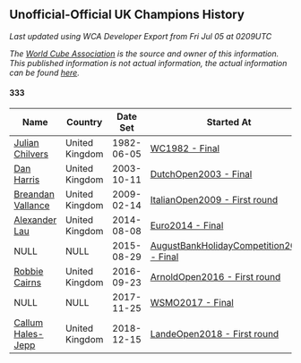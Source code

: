 ## Unofficial-Official UK Champions History

*Last updated using WCA Developer Export from Fri Jul 05 at 0209UTC*

*The [World Cube Association](https://www.worldcubeassociation.org) is the source and owner of this information. This published information is not actual information, the actual information can be found [here](https://www.worldcubeassociation.org/results).*

#### 333

|Name|Country|Date Set|Started At|Ended At|Days Held|  
|--|--|--|--|--|--|  
|[Julian Chilvers](https://www.worldcubeassociation.org/persons/1982CHIL01)|United Kingdom|1982-06-05|[WC1982 - Final](https://www.worldcubeassociation.org/competitions/WC1982/results/all#e333_f)|1 year after [WC1982](https://www.worldcubeassociation.org/competitions/WC1982/results/all#e333_f)|365|  
|[Dan Harris](https://www.worldcubeassociation.org/persons/2003HARR01)|United Kingdom|2003-10-11|[DutchOpen2003 - Final](https://www.worldcubeassociation.org/competitions/DutchOpen2003/results/all#e333_f)|1 year after [BelgianOpen2008](https://www.worldcubeassociation.org/competitions/BelgianOpen2008/results/all#e333_f)|1942|  
|[Breandan Vallance](https://www.worldcubeassociation.org/persons/2007VALL01)|United Kingdom|2009-02-14|[ItalianOpen2009 - First round](https://www.worldcubeassociation.org/competitions/ItalianOpen2009/results/all#e333_1)|1 year after [WC2013](https://www.worldcubeassociation.org/competitions/WC2013/results/all#e333_f)|1990|  
|[Alexander Lau](https://www.worldcubeassociation.org/persons/2011LAUA01)|United Kingdom|2014-08-08|[Euro2014 - Final](https://www.worldcubeassociation.org/competitions/Euro2014/results/all#e333_f)|1 year after [Euro2014](https://www.worldcubeassociation.org/competitions/Euro2014/results/all#e333_f)|365|  
|NULL|NULL|2015-08-29|[AugustBankHolidayCompetition2015 - Final](https://www.worldcubeassociation.org/competitions/AugustBankHolidayCompetition2015/results/all#e333_f)|1 year after [AugustBankHolidayCompetition2015](https://www.worldcubeassociation.org/competitions/AugustBankHolidayCompetition2015/results/all#e333_f)|366|  
|[Robbie Cairns](https://www.worldcubeassociation.org/persons/2014CAIR01)|United Kingdom|2016-09-23|[ArnoldOpen2016 - First round](https://www.worldcubeassociation.org/competitions/ArnoldOpen2016/results/all#e333_1)|1 year after [FMECuboyCalla2016](https://www.worldcubeassociation.org/competitions/FMECuboyCalla2016/results/all#e333_f)|421|  
|NULL|NULL|2017-11-25|[WSMO2017 - Final](https://www.worldcubeassociation.org/competitions/WSMO2017/results/all#e333_f)|1 year after [WSMO2017](https://www.worldcubeassociation.org/competitions/WSMO2017/results/all#e333_f)|365|  
|[Callum Hales-Jepp](https://www.worldcubeassociation.org/persons/2012HALE01)|United Kingdom|2018-12-15|[LandeOpen2018 - First round](https://www.worldcubeassociation.org/competitions/LandeOpen2018/results/all#e333_1)|Ongoing|201|  
